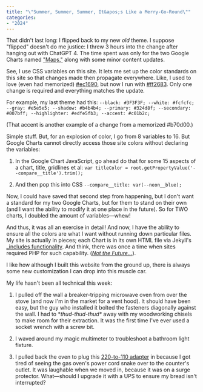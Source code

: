 ```yaml
---
title: "\"Summer, Summer, Summer, It&apos;s Like a Merry-Go-Round\""
categories:
- "2024"
---  
```


That didn't last long:  I flipped back to my new *old* theme.  I suppose "flipped" doesn't do me justice: I threw 3 hours into the change after hanging out with ChatGPT 4.  The time spent was only for the two Google Charts named ["Maps,"](/fit/#maps) along with some minor content updates.

See, I use CSS variables on this site.  It lets me set up the color standards on this site so that changes made then propagate everywhere.  Like, I used to love (even had memorized) [#ec1690](https://www.color-hex.com/color/ec1690), but now I run with [#ff2683](https://www.color-hex.com/color/ff2683).  Only one change is required and everything matches the update.

For example, my last theme had this:
``--black: #3F3F3F;
--white: #fcfcfc;
--gray: #e5e5e5;
--shadow: #b4b4b4;
--primary: #324d8f;
--secondary: #007bff;
--highlighter: #edfe5fb3;
--accent: #c01b2c;``

(That accent is another example of a change from a memorized #b70d00.)

Simple stuff.  But, for an explosion of color, I go from 8 variables to 16.  But Google Charts cannot directly access those site colors without declaring the variables:

1. In the Google Chart JavaScript, go ahead do that for some 15 aspects of a chart, title, gridlines et al:
``var titleColor = root.getPropertyValue('--compare__title').trim(); ``

2. And then pop this into CSS
``--compare__title: var(--neon__blue);``

Now, I could have saved that second step from happening, but I don't want a standard for my two Google Charts, but for them to stand on their own (and I want the ability to modify it at one place in the future).  So for TWO charts, I doubled the amount of variables—whew!

And thus, it was all an exercise in detail!  And now, I have the ability to ensure all the colors are what I want without running down particular files.  My site is actually in pieces; each Chart is in its own HTML file via Jekyll's [_includes functionality](https://jekyllrb.com/docs/includes/).  And think, there was once a time when sites required PHP for such capability.  ([*Not the Future...*](https://www.youtube.com/watch?v=k9tgLnI0fFc)).

I like how although I built this website from the ground up, there is always some new customization I can drop into this muscle car.

My life hasn't been all technical this week: 

1. I pulled off the wall a breaker-tripping microwave oven from over the stove (and now I'm in the market for a vent hood).  It should have been easy, but the guy who installed it bolted the fasteners diagonally against the wall.  I had to \**thud-thud-thud\** away with my woodworking chisels to make room for their extraction.  It was the first time I've ever used a socket wrench with a screw bit. 

2. I waved around my magic multimeter to troubleshoot a bathroom light fixture.  

3. I pulled back the oven to plug this [220-to-110 adapter](https://www.amazon.com/dp/B08QV2VFPD) in because I got tired of seeing the gas oven's power cord snake over to the counter's outlet.  It was laughable when we moved in, because it was on a surge protector.  What—should I upgrade it with a UPS to ensure my bread isn't interrupted?






